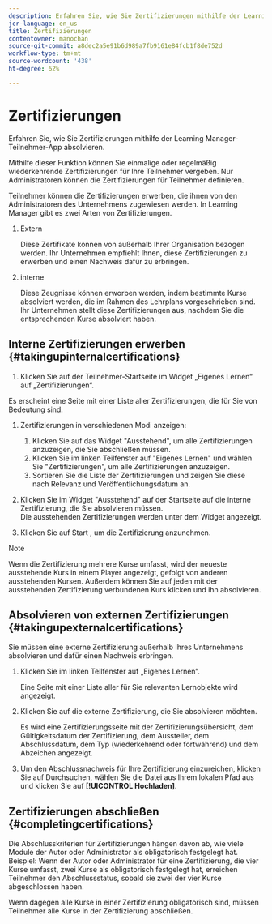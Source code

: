 ```yaml
---
description: Erfahren Sie, wie Sie Zertifizierungen mithilfe der Learning Manager-Teilnehmer-App absolvieren.
jcr-language: en_us
title: Zertifizierungen
contentowner: manochan
source-git-commit: a8dec2a5e91b6d989a7fb9161e84fcb1f8de752d
workflow-type: tm+mt
source-wordcount: '438'
ht-degree: 62%

---
```




# Zertifizierungen

Erfahren Sie, wie Sie Zertifizierungen mithilfe der Learning Manager-Teilnehmer-App absolvieren.

Mithilfe dieser Funktion können Sie einmalige oder regelmäßig wiederkehrende Zertifizierungen für Ihre Teilnehmer vergeben. Nur Administratoren können die Zertifizierungen für Teilnehmer definieren.

Teilnehmer können die Zertifizierungen erwerben, die ihnen von den Administratoren des Unternehmens zugewiesen werden. In Learning Manager gibt es zwei Arten von Zertifizierungen.

1. Extern

   Diese Zertifikate können von außerhalb Ihrer Organisation bezogen werden. Ihr Unternehmen empfiehlt Ihnen, diese Zertifizierungen zu erwerben und einen Nachweis dafür zu erbringen.

1. interne

   Diese Zeugnisse können erworben werden, indem bestimmte Kurse absolviert werden, die im Rahmen des Lehrplans vorgeschrieben sind. Ihr Unternehmen stellt diese Zertifizierungen aus, nachdem Sie die entsprechenden Kurse absolviert haben.

## Interne Zertifizierungen erwerben {#takingupinternalcertifications}

1. Klicken Sie auf der Teilnehmer-Startseite im Widget „Eigenes Lernen“ auf „Zertifizierungen“.

Es erscheint eine Seite mit einer Liste aller Zertifizierungen, die für Sie von Bedeutung sind.

1. Zertifizierungen in verschiedenen Modi anzeigen:

   1. Klicken Sie auf das Widget &quot;Ausstehend&quot;, um alle Zertifizierungen anzuzeigen, die Sie abschließen müssen.
   1. Klicken Sie im linken Teilfenster auf &quot;Eigenes Lernen&quot; und wählen Sie &quot;Zertifizierungen&quot;, um alle Zertifizierungen anzuzeigen.
   1. Sortieren Sie die Liste der Zertifizierungen und zeigen Sie diese nach Relevanz und Veröffentlichungsdatum an.

1. Klicken Sie im Widget &quot;Ausstehend&quot; auf der Startseite auf die interne Zertifizierung, die Sie absolvieren müssen.\
   Die ausstehenden Zertifizierungen werden unter dem Widget angezeigt.

1. Klicken Sie auf Start , um die Zertifizierung anzunehmen.

>[!NOTE]
>
>Wenn die Zertifizierung mehrere Kurse umfasst, wird der neueste ausstehende Kurs in einem Player angezeigt, gefolgt von anderen ausstehenden Kursen. Außerdem können Sie auf jeden mit der ausstehenden Zertifizierung verbundenen Kurs klicken und ihn absolvieren.

## Absolvieren von externen Zertifizierungen {#takingupexternalcertifications}

Sie müssen eine externe Zertifizierung außerhalb Ihres Unternehmens absolvieren und dafür einen Nachweis erbringen.

1. Klicken Sie im linken Teilfenster auf „Eigenes Lernen“.

   Eine Seite mit einer Liste aller für Sie relevanten Lernobjekte wird angezeigt.

1. Klicken Sie auf die externe Zertifizierung, die Sie absolvieren möchten.

   Es wird eine Zertifizierungsseite mit der Zertifizierungsübersicht, dem Gültigkeitsdatum der Zertifizierung, dem Aussteller, dem Abschlussdatum, dem Typ (wiederkehrend oder fortwährend) und dem Abzeichen angezeigt.

1. Um den Abschlussnachweis für Ihre Zertifizierung einzureichen, klicken Sie auf Durchsuchen, wählen Sie die Datei aus Ihrem lokalen Pfad aus und klicken Sie auf **[!UICONTROL Hochladen]**.

## Zertifizierungen abschließen {#completingcertifications}

Die Abschlusskriterien für Zertifizierungen hängen davon ab, wie viele Module der Autor oder Administrator als obligatorisch festgelegt hat. Beispiel: Wenn der Autor oder Administrator für eine Zertifizierung, die vier Kurse umfasst, zwei Kurse als obligatorisch festgelegt hat, erreichen Teilnehmer den Abschlussstatus, sobald sie zwei der vier Kurse abgeschlossen haben.

Wenn dagegen alle Kurse in einer Zertifizierung obligatorisch sind, müssen Teilnehmer alle Kurse in der Zertifizierung abschließen.
